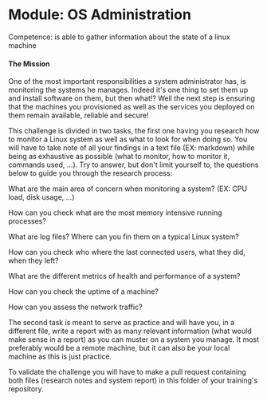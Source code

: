 # Module: OS Administration

Competence: is able to gather information about the state of a linux machine

####  The Mission


One of the most important responsibilities a system administrator has, is monitoring the systems he manages. Indeed it's one thing to set them up and install software on them, but then what!? Well the next step is ensuring that the machines you provisioned as well as the services you deployed on them remain available, reliable and secure!

This challenge is divided in two tasks, the first one having you research how to monitor a Linux system as well as what to look for when doing so. You will have to take note of all your findings in a text file (EX: markdown) while being as exhaustive as possible (what to monitor, how to monitor it, commands used, ...). Try to answer, but don't limit yourself to, the questions below to guide you through the research process:

What are the main area of concern when monitoring a system? (EX: CPU load, disk usage, ...)

How can you check what are the most memory intensive running processes?

What are log files? Where can you fin them on a typical Linux system?

How can you check who where the last connected users, what they did, when they left?

What are the different metrics of health and performance of a system?

How can you check the uptime of a machine?

How can you assess the network traffic?

The second task is meant to serve as practice and will have you, in a different file, write a report with as many relevant information (what would make sense in a report) as you can muster on a system you manage. It most preferably would be a remote machine, but it can also be your local machine as this is just practice.

To validate the challenge you will have to make a pull request containing both files (research notes and system report) in this folder of your training's repository.
